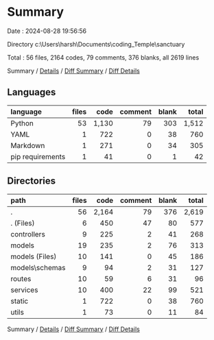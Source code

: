 # Summary

Date : 2024-08-28 19:56:56

Directory c:\\Users\\harsh\\Documents\\coding_Temple\\sanctuary

Total : 56 files,  2164 codes, 79 comments, 376 blanks, all 2619 lines

Summary / [Details](details.md) / [Diff Summary](diff.md) / [Diff Details](diff-details.md)

## Languages
| language | files | code | comment | blank | total |
| :--- | ---: | ---: | ---: | ---: | ---: |
| Python | 53 | 1,130 | 79 | 303 | 1,512 |
| YAML | 1 | 722 | 0 | 38 | 760 |
| Markdown | 1 | 271 | 0 | 34 | 305 |
| pip requirements | 1 | 41 | 0 | 1 | 42 |

## Directories
| path | files | code | comment | blank | total |
| :--- | ---: | ---: | ---: | ---: | ---: |
| . | 56 | 2,164 | 79 | 376 | 2,619 |
| . (Files) | 6 | 450 | 47 | 80 | 577 |
| controllers | 9 | 225 | 2 | 41 | 268 |
| models | 19 | 235 | 2 | 76 | 313 |
| models (Files) | 10 | 141 | 0 | 45 | 186 |
| models\\schemas | 9 | 94 | 2 | 31 | 127 |
| routes | 10 | 59 | 6 | 31 | 96 |
| services | 10 | 400 | 22 | 99 | 521 |
| static | 1 | 722 | 0 | 38 | 760 |
| utils | 1 | 73 | 0 | 11 | 84 |

Summary / [Details](details.md) / [Diff Summary](diff.md) / [Diff Details](diff-details.md)